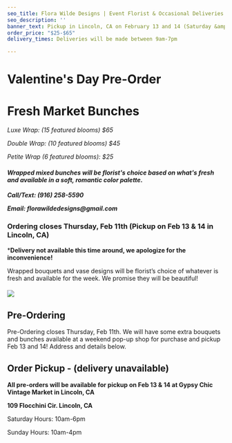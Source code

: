 ```yaml
---
seo_title: Flora Wilde Designs | Event Florist & Occasional Deliveries
seo_description: ''
banner_text: Pickup in Lincoln, CA on February 13 and 14 (Saturday &amp; Sunday)
order_price: "$25-$65"
delivery_times: Deliveries will be made between 9am-7pm

---
```


# Valentine's Day Pre-Order 

# Fresh Market Bunches

_<slot name="banner" />_

_Luxe Wrap: (15 featured blooms) $65_

_Double Wrap: (10 featured blooms) $45_

_Petite Wrap (6 featured blooms): $25_

#### **_Wrapped mixed bunches will be florist's choice based on what's fresh and available in a soft, romantic color palette._**

**_Call/Text: (916) 258-5590_**

**_Email: florawildedesigns@gmail.com_**

### Ordering closes Thursday, Feb 11th (Pickup on Feb 13 & 14 in Lincoln, CA)

\***Delivery not available this time around, we apologize for the inconvenience!** 

Wrapped bouquets and vase designs will be florist’s choice of whatever is fresh and available for the week. We promise they will be beautiful! 

#### 

<div class="sample-images">

![](/uploads/fw1.jpg)

</div>

## Pre-Ordering

Pre-Ordering closes Thursday, Feb 11th. We will have some extra bouquets and bunches available at a weekend pop-up shop for purchase and pickup Feb 13 and 14! Address and details below. 

<slot name="button" />

## Order Pickup - (delivery unavailable)

**All pre-orders will be available for pickup on Feb 13 & 14 at Gypsy Chic Vintage Market in Lincoln, CA**

**109 Flocchini Cir. Lincoln, CA** 

Saturday Hours: 10am-6pm

Sunday Hours: 10am-4pm

<slot name="delivery" />

##### 